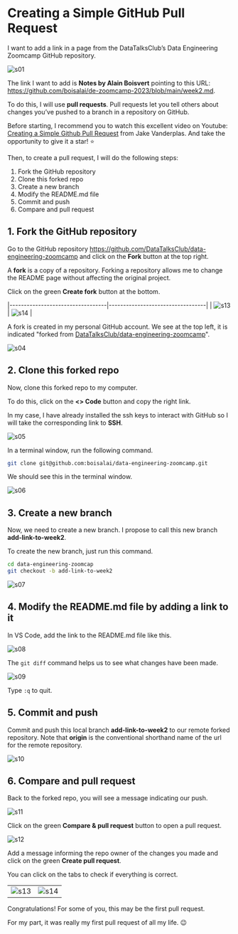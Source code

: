 # Creating a Simple GitHub Pull Request

I want to add a link in a page from the DataTalksClub’s Data Engineering Zoomcamp GitHub repository.

![s01](dtc/pull-request/s01.png)

The link I want to add is **Notes by Alain Boisvert** pointing to this URL:
<https://github.com/boisalai/de-zoomcamp-2023/blob/main/week2.md>.

To do this, I will use **pull requests**.
Pull requests let you tell others about changes you’ve pushed to a branch in a repository on GitHub.

Before starting, I recommend you to watch this excellent video on Youtube: [Creating a Simple Github Pull
Request](https://www.youtube.com/watch?v=rgbCcBNZcdQ) from Jake Vanderplas. And take the opportunity to give it a star!
:star:

Then, to create a pull request, I will do the following steps:

1. Fork the GitHub repository
2. Clone this forked repo
3. Create a new branch
4. Modify the README.md file
5. Commit and push
6. Compare and pull request

## 1. Fork the GitHub repository

Go to the GitHub repository <https://github.com/DataTalksClub/data-engineering-zoomcamp> and click on the **Fork**
button at the top right.

A **fork** is a copy of a repository. Forking a repository allows me to change the README page without affecting the
original project.

Click on the green **Create fork** button at the bottom.

|----------------------------------|----------------------------------|
| ![s13](dtc/pull-request/s02.png) | ![s14](dtc/pull-request/s03.png) |

A fork is created in my personal GitHub account. We see at the top left, it is indicated "forked from
[DataTalksClub/data-engineering-zoomcamp](https://github.com/DataTalksClub/data-engineering-zoomcamp)".

![s04](dtc/pull-request/s04.png)

## 2. Clone this forked repo

Now, clone this forked repo to my computer.

To do this, click on the **\<\> Code** button and copy the right link.

In my case, I have already installed the ssh keys to interact with GitHub so I will take the corresponding link to
**SSH**.

![s05](dtc/pull-request/s05.png)

In a terminal window, run the following command.

``` bash
git clone git@github.com:boisalai/data-engineering-zoomcamp.git
```

We should see this in the terminal window.

![s06](dtc/pull-request/s06.png)

## 3. Create a new branch

Now, we need to create a new branch. I propose to call this new branch **add-link-to-week2**.

To create the new branch, just run this command.

``` bash
cd data-engineering-zoomcap
git checkout -b add-link-to-week2
```

![s07](dtc/pull-request/s07.png)

## 4. Modify the README.md file by adding a link to it

In VS Code, add the link to the README.md file like this.

![s08](dtc/pull-request/s08.png)

The `git diff` command helps us to see what changes have been made.

![s09](dtc/pull-request/s09.png)

Type `:q` to quit.

## 5. Commit and push

Commit and push this local branch **add-link-to-week2** to our remote forked repository. Note that **origin** is the
conventional shorthand name of the url for the remote repository.

![s10](dtc/pull-request/s10.png)

## 6. Compare and pull request

Back to the forked repo, you will see a message indicating our push.

![s11](dtc/pull-request/s11.png)

Click on the green **Compare & pull request** button to open a pull request.

![s12](dtc/pull-request/s12.png)

Add a message informing the repo owner of the changes you made and click on the green **Create pull request**.

You can click on the tabs to check if everything is correct.

|                                  |                                  |
|----------------------------------|----------------------------------|
| ![s13](dtc/pull-request/s13.png) | ![s14](dtc/pull-request/s14.png) |

Congratulations! For some of you, this may be the first pull request.

For my part, it was really my first pull request of all my life. :wink:
